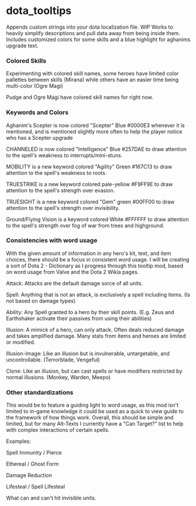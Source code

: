 # dota_tooltips
Appends custom strings into your dota localization file. 
WIP
Works to heavily simplify descriptions and pull data away from being inside them.
Includes customized colors for some skills and a blue highlight for aghanims upgrade text.

<h3>Colored Skills</h3>

Experimenting with colored skill names, some heroes have limited color pallettes between skills (Mirana) while others have an easier time being multi-color (Ogre Magi)

Pudge and Ogre Magi have colored skill names for right now.

<h3>Keywords and Colors</h3>

Aghanim's Scepter is now colored "Scepter" Blue #0000E3 whenever it is mentioned, and is mentioned slightly more often to help the player notice who has a Scepter upgrade

CHANNELED is now colored "Intelligence" Blue #257DAE to draw attention to the spell's weakness to interrupts/mini-stuns.

MOBILITY is a new keyword colored "Agility" Green #167C13 to draw attention to the spell's weakness to roots.

TRUESTRIKE is a new keyword colored pale-yellow #F9FF9E to draw attention to the spell's strength over evasion.

TRUESIGHT is a new keyword colored "Gem" green #00FF00 to draw attention to the spell's strength over invisibility.

Ground/Flying Vision is a keyword colored White #FFFFFF to draw attention to the spell's strength over fog of war from trees and highground.

<h3>Consistencies with word usage</h3>

With the given amount of information in any hero's kit, text, and item choices, there should be a focus in consistent word usage. 
I will be creating a sort of Dota 2 - Dictionary as I progress through this tooltip mod, based on word usage from Valve and the Dota 2 Wikia pages.

Attack: Attacks are the default damage sorce of all units.

Spell: Anything that is not an attack, is exclusively a spell including items. (Is not based on damage types)

Ability: Any Spell granted to a hero by their skill points. (E.g. Zeus and Earthshaker activate their passives from using their abilities)

Illusion: A mimick of a hero, can only attack. Often deals reduced damage and takes amplified damage. Many stats from items and heroes are limited or modified.

Illusion-Image: Like an illusion but is invulnerable, untargetable, and uncontrollable. (Terrorblade, Vengeful)

Clone: Like an illusion, but can cast spells or have modifiers restricted by normal illusions. (Monkey, Warden, Meepo)

<h3>Other standardizations</h3>

This would be to feature a guiding light to word usage, as this mod isn't limited to in-game knowledge it could be used as a quick to view guide to the framework of how things work. Overall, this should be simple and limited, but for many Alt-Texts I currently have a "Can Target?" list to help with complex interactions of certain spells.

Examples:

Spell Immunity / Pierce

Ethereal / Ghost Form

Damage Reduction

Lifesteal / Spell Lifesteal

What can and can't hit invisible units.